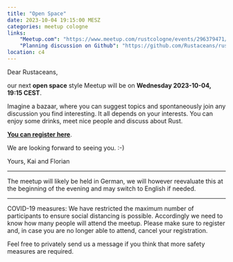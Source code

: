 ```yaml
---
title: "Open Space"
date: 2023-10-04 19:15:00 MESZ
categories: meetup cologne
links:
    "Meetup.com": "https://www.meetup.com/rustcologne/events/296379471/"
    "Planning discussion on Github": "https://github.com/Rustaceans/rust-cologne/issues/110"
location: c4
---
```

Dear Rustaceans,

our next **open space** style Meetup will be on **Wednesday 2023-10-04, 19:15 CEST**.

Imagine a bazaar, where you can suggest topics and spontaneously join any discussion you find interesting.
It all depends on your interests. You can enjoy some drinks, meet nice people and discuss about Rust.

**[You can register here](https://www.meetup.com/rustcologne/events/296379471/)**.

We are looking forward to seeing you. :-)

Yours,
Kai and Florian
- - -
The meetup will likely be held in German, we will however reevaluate this at the beginning of the evening and may switch to English if needed.
- - -
COVID-19 measures: We have restricted the maximum number of participants to ensure social distancing is possible.
Accordingly we need to know how many people will attend the meetup.
Please make sure to register and, in case you are no longer able to attend, cancel your registration.

Feel free to privately send us a message if you think that more safety measures are required.
